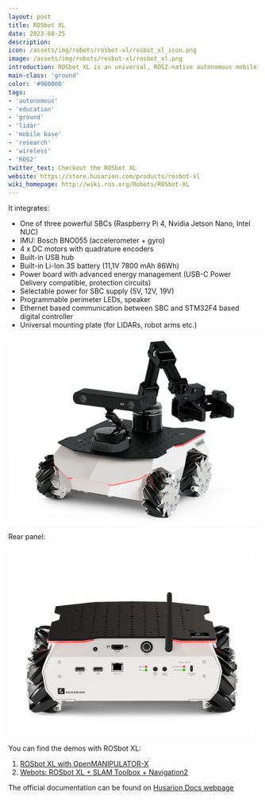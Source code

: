 ```yaml
---
layout: post
title: ROSbot XL
date: 2023-08-25
description:
icon: /assets/img/robots/rosbot-xl/rosbot_xl_icon.png
image: /assets/img/robots/rosbot-xl/rosbot_xl.png
introduction: ROSbot XL is an universal, ROS2-native autonomous mobile robot platform dedicated for R&D, rapid prototyping and custom robot development for indoor use cases.
main-class: 'ground'
color: '#960000'
tags:
- 'autonomous'
- 'education'
- 'ground'
- 'lidar'
- 'mobile base'
- 'research'
- 'wireless'
- 'ROS2'
twitter_text: Checkout the ROSbot XL
website: https://store.husarion.com/products/rosbot-xl
wiki_homepage: http://wiki.ros.org/Robots/ROSbot-XL
---
```


It integrates:
 - One of three powerful SBCs (Raspberry Pi 4, Nvidia Jetson Nano, Intel NUC)
 - IMU: Bosch BNO055 (accelerometer + gyro)
 - 4 x DC motors with quadrature encoders
 - Built-in USB hub
 - Built-in Li-Ion 3S battery (11,1V 7800 mAh 86Wh)
 - Power board with advanced energy management (USB-C Power Delivery compatible, protection circuits)
 - Selectable power for SBC supply (5V, 12V, 19V)
 - Programmable perimeter LEDs, speaker
 - Ethernet based communication between SBC and STM32F4 based digital controller
 - Universal mounting plate (for LIDARs, robot arms etc.)

![Appearance](/assets/img/robots/rosbot-xl/rosbot_xl_appearance.png)

Rear panel:

![Rear panel](/assets/img/robots/rosbot-xl/rosbot_xl_rear_panel.png)

You can find the demos with ROSbot XL:
1. [ROSbot XL with OpenMANIPULATOR-X](https://husarion.com/tutorials/ros-projects/rosbot-xl-openmanipulator-x/)
2. [Webots: ROSbot XL + SLAM Toolbox + Navigation2](https://husarion.com/tutorials/vulcanexus/webots-rosbot-xl/)

The official documentation can be found on [Husarion Docs webpage](https://husarion.com/manuals/rosbot-xl)
